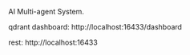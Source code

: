 AI Multi-agent System.

qdrant dashboard:
http://localhost:16433/dashboard

rest:
http://localhost:16433

